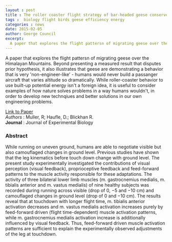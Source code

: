 ```yaml
---
layout : post
title : The roller coaster flight strategy of bar-headed geese conserves energy during Himalayan migrations
tags :  biology flight birds geese efficiency energy
categories : news
date: 2015-02-05
author: George Council
excerpt: 
  A paper that explores the flight pattersn of migrating geese over the Himalayan Mountains. Beyond presenting a measured result that disputes prior hypothesis, it also illustrates that geese are demonstrating a behavior that is very 'non-engineer-like' - humans would never build a passanger aircraft that varies altitude so dramatically
---
```


A paper that explores the flight pattersn of migrating geese over the Himalayan Mountains. Beyond presenting a measured result that disputes prior hypothesis, it also illustrates that geese are demonstrating a behavior that is very 'non-engineer-like' - humans would never build a passanger aircraft that varies altitude so dramatically. While roller-coaster behavior to use built-up potential energy isn't a foreign idea, it is useful to consider examples of how nature solves problems in a way humans wouldn't, in order to develop new technqiues and better solutions in our own engineering problems.

[Link to Paper](http://dx.doi.org/10.1242/​jeb.113688)
<br>
_Authors_ : Muller, R; Haufle, D.; Blickhan R.
<br> 
__Journal__ : Journal of Experimental Biology
<br>
<h3>Abstract</h3>

While running on uneven ground, humans are able to negotiate visible but also camouflaged changes in ground level. Previous studies have shown that the leg kinematics before touch down change with ground level. The present study experimentally investigated the contributions of visual perception (visual feedback), proprioceptive feedback and feed-forward patterns to the muscle activity responsible for these adaptations. The activity of three bilateral lower limb muscles (m. gastrocnemius medialis, m. tibialis anterior and m. vastus medialis) of nine healthy subjects was recorded during running across visible (drop of 0, −5 and −10 cm) and camouflaged changes in ground level (drop of 0 and −10 cm). The results reveal that at touchdown with longer flight time, m. tibialis anterior activation decreases and m. vastus medialis activation increases purely by feed-forward driven (flight time-dependent) muscle activation patterns, while m. gastrocnemius medialis activation increase is additionally influenced by visual feedback. Thus, feed-forward driven muscle activation patterns are sufficient to explain the experimentally observed adjustments of the leg at touchdown.
